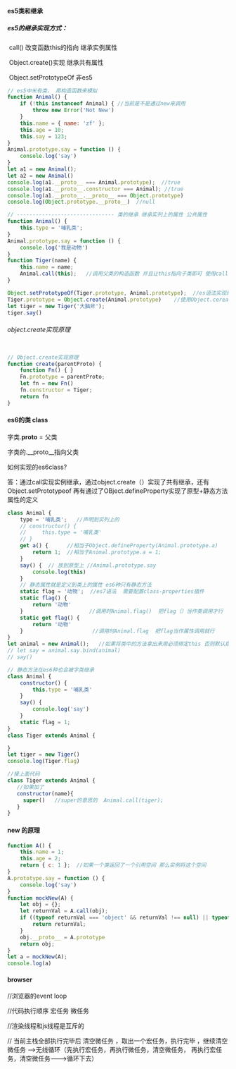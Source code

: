 #### es5类和继承

##### es5的继承实现方式：

​       call()   改变函数this的指向 继承实例属性

​       Object.create()实现            继承共有属性

​       Object.setPrototypeOf      非es5

```javascript
// es5中米有类， 用构造函数来模拟
function Animal() {
    if (!this instanceof Animal) { //当前是不是通过new来调用
        throw new Error('Not New')
    }
    this.name = { name: 'zf' };
    this.age = 10;
    this.say = 123;
}
Animal.prototype.say = function () {
    console.log('say')
}
let a1 = new Animal();
let a2 = new Animal()
console.log(a1.__proto__ === Animal.prototype);  //true
console.log(a1.__proto__.constructor === Animal); //true
console.log(a1.__proto__.__proto__ === Object.prototype)
console.log(Object.prototype.__proto__)  //null

// ------------------------------- 类的继承 继承实列上的属性 公共属性
function Animal() {
    this.type = '哺乳类';
}
Animal.prototype.say = function () {
    console.log('我是动物')
}
function Tiger(name) {
    this.name = name;
    Animal.call(this);   //调用父类的构造函数 并且让this指向子类即可 使用call改变this指向 实现继承
}

Object.setPrototypeOf(Tiger.prototype, Animal.prototype);  //es语法实现继承
Tiger.prototype = Object.create(Animal.prototype)    //使用Object.cereate实现继承
let tiger = new Tiger('大脑斧');
tiger.say()
```

###### object.create实现原理

```javascript

// Object.create实现原理
function create(parentProto) {
    function Fn() { }
    Fn.prototype = parentProto;
    let fn = new Fn()
    fn.constructor = Tiger;
    return fn
}
```

#### es6的类  class

字类.__proto__  = 父类

字类的.__proto__指向父类

如何实现的es6class?

   答：通过call实现实例继承，通过object.create（）实现了共有继承，还有Object.setPrototypeof 再有通过了OBject.defineProperty实现了原型+静态方法属性的定义

```javascript
class Animal {
    type = '哺乳类';   //声明到实列上的
    // constructor() {
    //     this.type = '哺乳类'
    // }
    get a() {      //相当于Object.defineProperty(Animal.prototype.a)
        return 1;  //相当于Animal.prototype.a = 1;
    }
    say() {  // 放到原型上 //Animal.prototype.say
        console.log(this)
    }
    // 静态属性就是定义到类上的属性 es6种只有静态方法
    static flag = '动物';  //es7语法  需要配置class-properties插件
    static flag() {
        return '动物'
    }                     //调用时Animal.flag()  把flag（）当作类调用才行 
    static get flag() {
        return '动物'
    }                      //调用时Animal.flag  把flag当作属性调用就行  
}
let animal = new Animal();   //如果将类中的方法拿出来用必须绑定this 否则默认指向undefind
// let say = animal.say.bind(animal)
// say()
```

```javascript
// 静态方法在es6种也会被字类继承
class Animal {
    constructor() {
        this.type = '哺乳类'
    }
    say() {
        console.log('say')
    }
    static flag = 1;
}
class Tiger extends Animal {

}
let tiger = new Tiger()
console.log(Tiger.flag)
```

```javascript
//接上面代码
class Tiger extends Animal {
   //如果加了
   constructor(name){
     super()   //super的意思的  Animal.call(tiger);
   }
}
```

#### new 的原理

```javascript
function A() {
    this.name = 1;
    this.age = 2;
    return { c: 1 };  //如果一个类返回了一个引用空间 那么实例将这个空间
}
A.prototype.say = function () {
    console.log('say')
}
function mockNew(A) {
    let obj = {};
    let returnVal = A.call(obj);
    if ((typeof returnVal === 'object' && returnVal !== null) || typeof returnVal === 'function') {
        return returnVal;
    }
    obj.__proto__ = A.prototype
    return obj;
}
let a = mockNew(A);
console.log(a)
```

#### browser

//浏览器的event loop

//代码执行顺序 宏任务 微任务

//渲染线程和js线程是互斥的

// 当前主栈全部执行完毕后 清空微任务 ，取出一个宏任务，执行完毕 ，继续清空微任务 -->无线循环（先执行宏任务，再执行微任务，清空微任务， 再执行宏任务，清空微任务--->循环下去）

